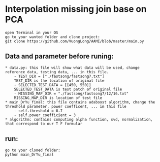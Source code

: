 # Interpolation missing join base on PCA
	open Terminal in your OS
	go to your wanted folder and clone project:
	git clone https://github.com/VuongLong/AAMI/blob/master/main.py
## Data and parameter before runing:
	* data.py: this file will show what data will be used, change reference data, testing data, ... in this file.
		- TEST_DIR = ["./fastsong/fastsong7.txt"] 
		TEST_DIR is the location of original file
		- SELECTED_TEST_DATA = [[450, 550]]
		SELECTED_TEST_DATA is test patch of original file
		- MISSING_MAP_DIR = "./fastsong/fastsong7/12/16.txt"
		MISSING_MAP_DIR is location of test file
	* main_DrYu_final: this file contains adaboost algorithm, change the threshold parameter, power coefficent, ... in this file
		- self.threshold = 0.7
		- self.power_coefficient = 3
	* algorithm: contains computing alpha function, svd, normalization, that correspond to our T F formular
## run:
	go to your cloned folder:
	python main_DrYu_final